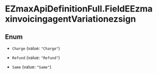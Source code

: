 # EZmaxApiDefinitionFull.FieldEEzmaxinvoicingagentVariationezsign

## Enum


* `Charge` (value: `"Charge"`)

* `Refund` (value: `"Refund"`)

* `Same` (value: `"Same"`)


